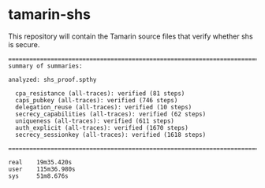 # tamarin-shs

This repository will contain the Tamarin source files that verify whether shs is secure.

```
==============================================================================
summary of summaries:

analyzed: shs_proof.spthy

  cpa_resistance (all-traces): verified (81 steps)
  caps_pubkey (all-traces): verified (746 steps)
  delegation_reuse (all-traces): verified (10 steps)
  secrecy_capabilities (all-traces): verified (62 steps)
  uniqueness (all-traces): verified (611 steps)
  auth_explicit (all-traces): verified (1670 steps)
  secrecy_sessionkey (all-traces): verified (1618 steps)

==============================================================================

real    19m35.420s
user    115m36.980s
sys     51m8.676s
```
